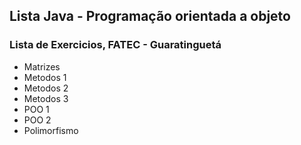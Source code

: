 ## Lista Java - Programação orientada a objeto 
### Lista de Exercicios, FATEC - Guaratinguetá
- Matrizes
- Metodos 1
- Metodos 2
- Metodos 3
- POO 1
- POO 2
- Polimorfismo
